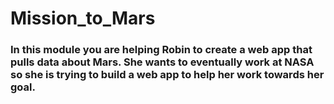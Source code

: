 # Mission_to_Mars
### In this module you are helping Robin to create a web app that pulls data about Mars. She wants to eventually work at NASA so she is trying to build a web app to help her work towards her goal.
